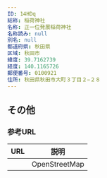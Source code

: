 ```yaml
---
ID: 14HDq
総称: 稲荷神社
名称: 正一位発展稲荷神社
名称読み: null
別名: null
都道府県: 秋田県
区域: 秋田市
緯度: 39.7162739
経度: 140.1165726
郵便番号: 0100921
住所: 秋田県秋田市大町３丁目２−２８
---
```


## その他

### 参考URL

| URL | 説明          |
| --- | ------------- |
|     | OpenStreetMap |
